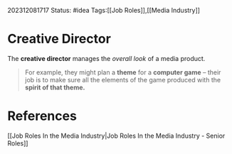202312081717
Status: #idea
Tags:[[Job Roles]],[[Media Industry]]

# Creative Director

The **creative director** manages the *overall look* of a media product.

>For example, they might plan a **theme** for a **computer game** – their job is to make sure all the elements of the game produced with the **spirit of that theme.**



# **References**

[[Job Roles In the Media Industry|Job Roles In the Media Industry - Senior Roles]]